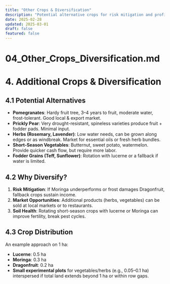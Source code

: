 ```yaml
---
title: "Other Crops & Diversification"
description: "Potential alternative crops for risk mitigation and profit expansion."
date: 2025-02-28
updated: 2025-03-01
draft: false
featured: false
---
```


# 04_Other_Crops_Diversification.md

# 4. Additional Crops & Diversification

## 4.1 Potential Alternatives

- **Pomegranates**: Hardy fruit tree, 3–4 years to fruit, moderate water, frost-tolerant. Good local & export market.  
- **Prickly Pear**: Very drought-resistant, spineless varieties produce fruit + fodder pads. Minimal input.  
- **Herbs (Rosemary, Lavender)**: Low water needs, can be grown along edges or as windbreak. Market for essential oils or fresh herb bundles.  
- **Short-Season Vegetables**: Butternut, sweet potato, watermelon. Provide quicker cash flow, but require more labor.  
- **Fodder Grains (Teff, Sunflower)**: Rotation with lucerne or a fallback if water is limited.

## 4.2 Why Diversify?

1. **Risk Mitigation**: If Moringa underperforms or frost damages Dragonfruit, fallback crops sustain income.  
2. **Market Opportunities**: Additional products (herbs, vegetables) can be sold at local markets or to restaurants.  
3. **Soil Health**: Rotating short-season crops with lucerne or Moringa can improve fertility, break pest cycles.

## 4.3 Crop Distribution

An example approach on 1 ha:

- **Lucerne**: 0.5 ha  
- **Moringa**: 0.3 ha  
- **Dragonfruit**: 0.2 ha  
- **Small experimental plots** for vegetables/herbs (e.g., 0.05–0.1 ha) interspersed if total land extends beyond 1 ha or within row gaps.


